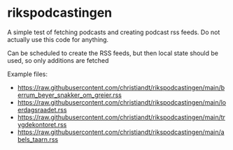 # rikspodcastingen
A simple test of fetching podcasts and creating podcast rss feeds. Do not actually use this code for anything.

Can be scheduled to create the RSS feeds, but then local state should be used, so only additions are fetched

Example files:
- https://raw.githubusercontent.com/christiandt/rikspodcastingen/main/berrum_beyer_snakker_om_greier.rss
- https://raw.githubusercontent.com/christiandt/rikspodcastingen/main/loerdagsraadet.rss
- https://raw.githubusercontent.com/christiandt/rikspodcastingen/main/trygdekontoret.rss
- https://raw.githubusercontent.com/christiandt/rikspodcastingen/main/abels_taarn.rss

